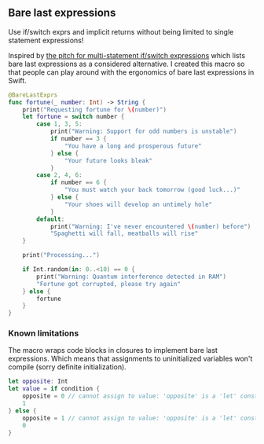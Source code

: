 ## Bare last expressions

Use if/switch exprs and implicit returns without being limited to single statement expressions!

Inspired by [the pitch for multi-statement if/switch expressions](https://forums.swift.org/t/pitch-multi-statement-if-switch-do-expressions/68443/443)
which lists bare last expressions as a considered alternative. I created this macro so that people
can play around with the ergonomics of bare last expressions in Swift.

```swift
@BareLastExprs
func fortune(_ number: Int) -> String {
    print("Requesting fortune for \(number)")
    let fortune = switch number {
        case 1, 3, 5:
            print("Warning: Support for odd numbers is unstable")
            if number == 3 {
                "You have a long and prosperous future"
            } else {
                "Your future looks bleak"
            }
        case 2, 4, 6:
            if number == 6 {
                "You must watch your back tomorrow (good luck...)"
            } else {
                "Your shoes will develop an untimely hole"
            }
        default:
            print("Warning: I've never encountered \(number) before")
            "Spaghetti will fall, meatballs will rise"
    }

    print("Processing...")

    if Int.random(in: 0..<10) == 0 {
        print("Warning: Quantum interference detected in RAM")
        "Fortune got corrupted, please try again"
    } else {
        fortune
    }
}
```

### Known limitations

The macro wraps code blocks in closures to implement bare last expressions. Which means
that assignments to uninitialized variables won't compile (sorry definite initialization).

```swift
let opposite: Int
let value = if condition {
    opposite = 0 // cannot assign to value: 'opposite' is a 'let' constant
    1
} else {
    opposite = 1 // cannot assign to value: 'opposite' is a 'let' constant
    0
}
```
